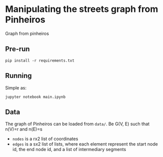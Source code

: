 # Manipulating the streets graph from Pinheiros
Graph from pinheiros

## Pre-run
```pip install -r requirements.txt```

## Running
Simple as:

```jupyter notebook main.ipynb```

## Data
The graph of Pinheiros can be loaded from `data/`. Be G(V, E) such that n(V)=r and n(E)=s
 * `nodes` is a rx2 list of coordinates
 * `edges` is a sx2 list of lists, where each element represent the start node id, the end node id, and a list of intermediary segments

